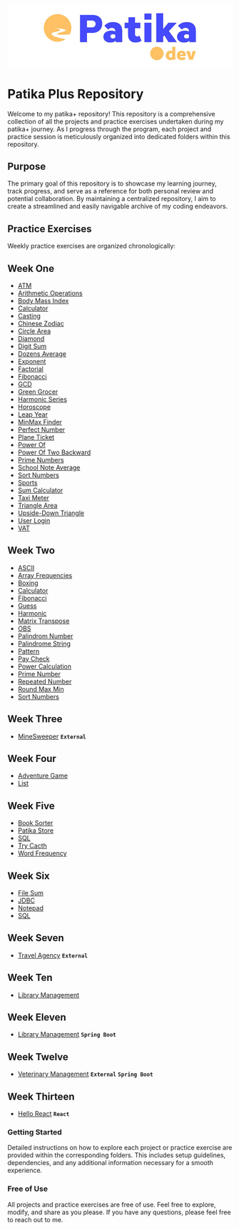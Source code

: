 ![patika.dev](/static/logo.png)

# Patika Plus Repository

Welcome to my patika+ repository! This repository is a comprehensive collection of all the projects and practice exercises undertaken during my patika+ journey. As I progress through the program, each project and practice session is meticulously organized into dedicated folders within this repository.

## Purpose

The primary goal of this repository is to showcase my learning journey, track progress, and serve as a reference for both personal review and potential collaboration. By maintaining a centralized repository, I aim to create a streamlined and easily navigable archive of my coding endeavors.

## Practice Exercises

Weekly practice exercises are organized chronologically:

## Week One
- [ATM](https://github.com/kuraykaraaslan/PatikaCohort/blob/main/WeekOneATM/src/Main.java)
- [Arithmetic Operations](https://github.com/kuraykaraaslan/PatikaCohort/blob/main/WeekOneArithmeticOperations/src/Main.java)
- [Body Mass Index](https://github.com/kuraykaraaslan/PatikaCohort/blob/main/WeekOneBodyMassIndex/src/Main.java)
- [Calculator](https://github.com/kuraykaraaslan/PatikaCohort/blob/main/WeekOneCalculator/src/Main.java)
- [Casting](https://github.com/kuraykaraaslan/PatikaCohort/blob/main/WeekOneCasting/src/Main.java)
- [Chinese Zodiac](https://github.com/kuraykaraaslan/PatikaCohort/blob/main/WeekOneChineseZodiac/src/Main.java)
- [Circle Area](https://github.com/kuraykaraaslan/PatikaCohort/blob/main/WeekOneCircleArea/src/Main.java)
- [Diamond](https://github.com/kuraykaraaslan/PatikaCohort/blob/main/WeekOneDiamond/src/Main.java)
- [Digit Sum](https://github.com/kuraykaraaslan/PatikaCohort/blob/main/WeekOneDigitSum/src/Main.java)
- [Dozens Average](https://github.com/kuraykaraaslan/PatikaCohort/blob/main/WeekOneDozensAverage/src/Main.java)
- [Exponent](https://github.com/kuraykaraaslan/PatikaCohort/blob/main/WeekOneExponent/src/Main.java)
- [Factorial](https://github.com/kuraykaraaslan/PatikaCohort/blob/main/WeekOneFactorial/src/Main.java)
- [Fibonacci](https://github.com/kuraykaraaslan/PatikaCohort/blob/main/WeekOneFibonacci/src/Main.java)
- [GCD](https://github.com/kuraykaraaslan/PatikaCohort/blob/main/WeekOneGDC/src/Main.java)
- [Green Grocer](https://github.com/kuraykaraaslan/PatikaCohort/blob/main/WeekOneGreenGrocer/src/Main.java)
- [Harmonic Series](https://github.com/kuraykaraaslan/PatikaCohort/blob/main/WeekOneHarmonicSeries/src/Main.java)
- [Horoscope](https://github.com/kuraykaraaslan/PatikaCohort/blob/main/WeekOneHoroscope/src/Main.java)
- [Leap Year](https://github.com/kuraykaraaslan/PatikaCohort/blob/main/WeekOneLeapYear/src/Main.java)
- [MinMax Finder](https://github.com/kuraykaraaslan/PatikaCohort/blob/main/WeekOneMinMaxFinder/src/Main.java)
- [Perfect Number](https://github.com/kuraykaraaslan/PatikaCohort/blob/main/WeekOnePerfectNumber/src/Main.java)
- [Plane Ticket](https://github.com/kuraykaraaslan/PatikaCohort/blob/main/WeekOnePlaneTicket/src/Main.java)
- [Power Of](https://github.com/kuraykaraaslan/PatikaCohort/blob/main/WeekOnePowerOf/src/Main.java)
- [Power Of Two Backward](https://github.com/kuraykaraaslan/PatikaCohort/blob/main/WeekOnePowerOfTwoBackward/src/Main.java)
- [Prime Numbers](https://github.com/kuraykaraaslan/PatikaCohort/blob/main/WeekOnePrimeNumbers/src/Main.java)
- [School Note Average](https://github.com/kuraykaraaslan/PatikaCohort/blob/main/WeekOneSchoolNoteAverage/src/Main.java)
- [Sort Numbers](https://github.com/kuraykaraaslan/PatikaCohort/blob/main/WeekOneSortNumbers/src/Main.java)
- [Sports](https://github.com/kuraykaraaslan/PatikaCohort/blob/main/WeekOneSports/src/Main.java)
- [Sum Calculator](https://github.com/kuraykaraaslan/PatikaCohort/blob/main/WeekOneSumCalculator/src/Main.java)
- [Taxi Meter](https://github.com/kuraykaraaslan/PatikaCohort/blob/main/WeekOneTaxiMeter/src/Main.java)
- [Triangle Area](https://github.com/kuraykaraaslan/PatikaCohort/blob/main/WeekOneTriangleArea/src/Main.java)
- [Upside-Down Triangle](https://github.com/kuraykaraaslan/PatikaCohort/blob/main/WeekOneUpsideDownTriangle/src/Main.java)
- [User Login](https://github.com/kuraykaraaslan/PatikaCohort/blob/main/WeekOneUserLogin/src/Main.java)
- [VAT](https://github.com/kuraykaraaslan/PatikaCohort/blob/main/WeekOneVAT/src/Main.java)

## Week Two
- [ASCII](https://github.com/kuraykaraaslan/PatikaCohort/blob/main/WeekTwoASCII/src/Main.java)
- [Array Frequencies](https://github.com/kuraykaraaslan/PatikaCohort/blob/main/WeekTwoArrayFrequencies/src/Main.java)
- [Boxing](https://github.com/kuraykaraaslan/PatikaCohort/blob/main/WeekTwoBoxing/src/Main.java)
- [Calculator](https://github.com/kuraykaraaslan/PatikaCohort/blob/main/WeekTwoCalculator/src/Main.java)
- [Fibonacci](https://github.com/kuraykaraaslan/PatikaCohort/blob/main/WeekTwoFibonacci/src/Main.java)
- [Guess](https://github.com/kuraykaraaslan/PatikaCohort/blob/main/WeekTwoGuess/src/Main.java)
- [Harmonic](https://github.com/kuraykaraaslan/PatikaCohort/blob/main/WeekTwoHarmonic/src/Main.java)
- [Matrix Transpose](https://github.com/kuraykaraaslan/PatikaCohort/blob/main/WeekTwoMatrixTranspose/src/Main.java)
- [OBS](https://github.com/kuraykaraaslan/PatikaCohort/blob/main/WeekTwoOBS/src/Main.java)
- [Palindrom Number](https://github.com/kuraykaraaslan/PatikaCohort/blob/main/WeekTwoPalindromNumber/src/Main.java)
- [Palindrome String](https://github.com/kuraykaraaslan/PatikaCohort/blob/main/WeekTwoPalindromeString/src/Main.java)
- [Pattern](https://github.com/kuraykaraaslan/PatikaCohort/blob/main/WeekTwoPattern/src/Main.java)
- [Pay Check](https://github.com/kuraykaraaslan/PatikaCohort/blob/main/WeekTwoPayCheck/src/Main.java)
- [Power Calculation](https://github.com/kuraykaraaslan/PatikaCohort/blob/main/WeekTwoPowerCalculation/src/Main.java)
- [Prime Number](https://github.com/kuraykaraaslan/PatikaCohort/blob/main/WeekTwoPrimeNumber/src/Main.java)
- [Repeated Number](https://github.com/kuraykaraaslan/PatikaCohort/blob/main/WeekTwoRepeatedNumber/src/Main.java)
- [Round Max Min](https://github.com/kuraykaraaslan/PatikaCohort/blob/main/WeekTwoRoundMaxMin/src/Main.java)
- [Sort Numbers](https://github.com/kuraykaraaslan/PatikaCohort/blob/main/WeekTwoSortNumbers/src/Main.java)

## Week Three
- [MineSweeper](https://github.com/kuraykaraaslan/MineSweeper) **`External`**

## Week Four
- [Adventure Game](https://github.com/kuraykaraaslan/PatikaCohort/blob/main/WeekFourAdventureGame/src/Main.java)
- [List](https://github.com/kuraykaraaslan/PatikaCohort/blob/main/WeekFourList/src/Main.java)

## Week Five
- [Book Sorter](https://github.com/kuraykaraaslan/PatikaCohort/blob/main/WeekFiveBookSorter/src/Main.java)
- [Patika Store](https://github.com/kuraykaraaslan/PatikaCohort/blob/main/WeekFivePatikaStore/src/Main.java)
- [SQL](https://github.com/kuraykaraaslan/PatikaCohort/blob/main/WeekFiveSQL/)
- [Try Cacth](https://github.com/kuraykaraaslan/PatikaCohort/blob/main/WeekFiveTryCacth/src/Main.java)
- [Word Frequency](https://github.com/kuraykaraaslan/PatikaCohort/blob/main/WeekFiveWordFrequency/src/Main.java)

## Week Six
- [File Sum](https://github.com/kuraykaraaslan/PatikaCohort/blob/main/WeekSixFileSum/src/Main.java)
- [JDBC](https://github.com/kuraykaraaslan/PatikaCohort/blob/main/WeekSixJDBC/src/Main.java)
- [Notepad](https://github.com/kuraykaraaslan/PatikaCohort/blob/main/WeekSixNotepad/src/Main.java)
- [SQL](https://github.com/kuraykaraaslan/PatikaCohort/blob/main/WeekSixSQL)

## Week Seven
- [Travel Agency](https://github.com/kuraykaraaslan/TravelAgency) **`External`**

## Week Ten
- [Library Management](https://github.com/kuraykaraaslan/PatikaCohort/blob/main/WeekTenLibraryManagement)

## Week Eleven
- [Library Management](https://github.com/kuraykaraaslan/PatikaCohort/blob/main/WeekElevenLibraryManagement) **`Spring Boot`**

## Week Twelve
- [Veterinary Management](https://github.com/kuraykaraaslan/Veterinary) **`External`** **`Spring Boot`** 

## Week Thirteen
- [Hello React](https://github.com/kuraykaraaslan/PatikaCohort/blob/main/WeekThirteenHelloReact) **`React`**

### Getting Started

Detailed instructions on how to explore each project or practice exercise are provided within the corresponding folders. This includes setup guidelines, dependencies, and any additional information necessary for a smooth experience.

### Free of Use

All projects and practice exercises are free of use. Feel free to explore, modify, and share as you please. If you have any questions, please feel free to reach out to me.